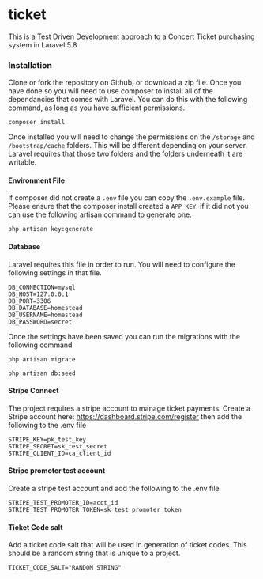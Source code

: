 # ticket
This is a Test Driven Development approach to a Concert Ticket purchasing system in Laravel 5.8

### Installation

Clone or fork the repository on Github, or download a zip file. Once you have done so you will need to use composer to install all of the dependancies that comes with Laravel. You can do this with the following command, as long as you have sufficient permissions.

`composer install`

Once installed you will need to change the permissions on the `/storage` and `/bootstrap/cache` folders. This will be different depending on your server. Laravel requires that those two folders and the folders underneath it are writable.

#### Environment File

If composer did not create a `.env` file you can copy the `.env.example` file. Please ensure that the composer install created a `APP_KEY`. if it did not you can use the following artisan command to generate one.

```
php artisan key:generate
```
#### Database

Laravel requires this file in order to run. You will need to configure the following settings in that file.

```
DB_CONNECTION=mysql
DB_HOST=127.0.0.1
DB_PORT=3306
DB_DATABASE=homestead
DB_USERNAME=homestead
DB_PASSWORD=secret
```

Once the settings have been saved you can run the migrations with the following command

```
php artisan migrate

php artisan db:seed
```

#### Stripe Connect

The project requires a stripe account to manage ticket payments. Create a Stripe account here: https://dashboard.stripe.com/register then add the following to the .env file

```
STRIPE_KEY=pk_test_key
STRIPE_SECRET=sk_test_secret
STRIPE_CLIENT_ID=ca_client_id
```

#### Stripe promoter test account 
Create a stripe test account and add the following to the .env file

```
STRIPE_TEST_PROMOTER_ID=acct_id
STRIPE_TEST_PROMOTER_TOKEN=sk_test_promoter_token
```
#### Ticket Code salt

Add a ticket code salt that will be used in generation of ticket codes. This should be a random string that is unique to a project.

```
TICKET_CODE_SALT="RANDOM STRING"
```
